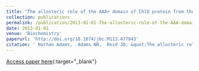 ```yaml
---
title: "The allosteric role of the AAA+ domain of ChlD protein from the magnesium chelatase of synechocystis species PCC 6803."
collection: publications
permalink: /publication/2013-01-01-The-allosteric-role-of-the-AAA-domain-of-ChlD-protein-from-the-magnesium-chelatase-of-synechocystis-species-PCC-6803
date: 2013-01-01
venue: 'Biochemistry'
paperurl: 'http://doi.org/10.1074/jbc.M113.477943'
citation: ' Nathan Adams,  Adams NB,  Reid JD, &quot;The allosteric role of the AAA+ domain of ChlD protein from the magnesium chelatase of synechocystis species PCC 6803..&quot; Biochemistry, 2013.'
---
```

[Access paper here](http://doi.org/10.1074/jbc.M113.477943){:target="_blank"}
